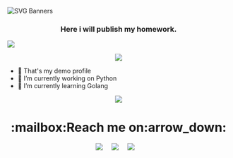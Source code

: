 <p dir="auto">
   <img alt="SVG Banners" src="https://svg-banners.vercel.app/api?type=typeWriter&text1=Hi!%20I'm%20Dmitry.%20Welcome%20to%20my%20page🧑🏼‍💻&width=1010&height=100"
</p>
<h3 align="center" dir="auto">
   Here i will publish my homework.
</h3>
<p>
   <img src="https://komarev.com/ghpvc/?username=DMoscicki&style=for-the-badge">
</p>
   
<p align="center">
   <img align="center" class="img" src="https://github-readme-stats.vercel.app/api/top-langs/?username=DMoscicki&layout=compact">
</p>

- 🥷 That's my demo profile
- 🔭 I’m currently working on Python
- 🌱 I’m currently learning Golang

<p align="center">
   <img align="center" class="img" src="https://github-readme-stats.vercel.app/api?username=DMoscicki&show_icons=true">
</p>

<h1 align="center">:mailbox:Reach me on:arrow_down:</h1>

<p align="center">
 <a href="https://www.linkedin.com/in/dmitrii-mastitckii-028240211/"><img src="https://img.shields.io/badge/linkedin-%230077B5.svg?&style=for-the-badge&logo=linkedin&logoColor=white" /></a>&nbsp;&nbsp;&nbsp;&nbsp;
  <a href="mailto:mastitckii@outlook.com?subject=Came%20from%20Github"><img src="https://img.shields.io/badge/Microsoft_Outlook-0078D4?style=for-the-badge&logo=microsoft-outlook&logoColor=white" /></a>&nbsp;&nbsp;&nbsp;&nbsp;
  <a href="https://t.me/Dimulgator"><img src="https://img.shields.io/badge/Telegram-2CA5E0?style=for-the-badge&logo=telegram&logoColor=white" /></a>&nbsp;&nbsp;&nbsp;&nbsp;
   
<p>
  
<!--
**DMoscicki/DMoscicki** is a ✨ _special_ ✨ repository because its `README.md` (this file) appears on your GitHub profile.

Here are some ideas to get you started:

- 🔭 I’m currently working on ...
- 🌱 I’m currently learning ...
- 👯 I’m looking to collaborate on ...
- 🤔 I’m looking for help with ...
- 💬 Ask me about ...
- 📫 How to reach me: ...
- 😄 Pronouns: ...
- ⚡ Fun fact: ...
-->
